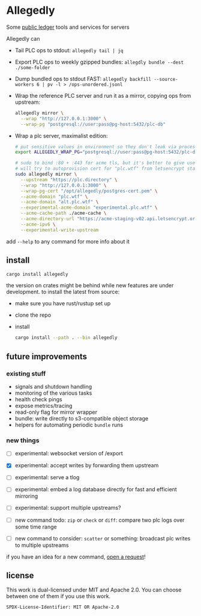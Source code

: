 # Allegedly

Some [public ledger](https://github.com/did-method-plc/did-method-plc) tools and services for servers

Allegedly can

- Tail PLC ops to stdout: `allegedly tail | jq`
- Export PLC ops to weekly gzipped bundles: `allegdly bundle --dest ./some-folder`
- Dump bundled ops to stdout FAST: `allegedly backfill --source-workers 6 | pv -l > /ops-unordered.jsonl`
- Wrap the reference PLC server and run it as a mirror, copying ops from upstream:

    ```bash
    allegedly mirror \
      --wrap "http://127.0.0.1:3000" \
      --wrap-pg "postgresql://user:pass@pg-host:5432/plc-db"
    ```

- Wrap a plc server, maximalist edition:

    ```bash
    # put sensitive values in environment so they don't leak via process name.
    export ALLEGEDLY_WRAP_PG="postgresql://user:pass@pg-host:5432/plc-db"

    # sudo to bind :80 + :443 for acme tls, but it's better to give user net cap.
    # will try to autoprovision cert for "plc.wtf" from letsencrypt staging.
    sudo allegedly mirror \
      --upstream "https://plc.directory" \
      --wrap "http://127.0.0.1:3000" \
      --wrap-pg-cert "/opt/allegedly/postgres-cert.pem" \
      --acme-domain "plc.wtf" \
      --acme-domain "alt.plc.wtf" \
      --experimental-acme-domain "experimental.plc.wtf" \
      --acme-cache-path ./acme-cache \
      --acme-directory-url "https://acme-staging-v02.api.letsencrypt.org/directory" \
      --acme-ipv6 \
      --experimental-write-upstream
    ```


add `--help` to any command for more info about it


## install

```bash
cargo install allegedly
```

the version on crates might be behind while new features are under development.
to install the latest from source:

- make sure you have rust/rustup set up
- clone the repo
- install

    ```bash
    cargo install --path . --bin allegedly
    ```


## future improvements

### existing stuff

- signals and shutdown handling
- monitoring of the various tasks
- health check pings
- expose metrics/tracing
- read-only flag for mirror wrapper
- bundle: write directly to s3-compatible object storage
- helpers for automating periodic `bundle` runs


### new things

- [ ] experimental: websocket version of /export
- [x] experimental: accept writes by forwarding them upstream
- [ ] experimental: serve a tlog
- [ ] experimental: embed a log database directly for fast and efficient mirroring
- [ ] experimental: support multiple upstreams?

- [ ] new command todo: `zip` or `check` or `diff`: compare two plc logs over some time range
- [ ] new command to consider: `scatter` or something: broadcast plc writes to multiple upstreams


if you have an idea for a new command, [open a request](https://tangled.org/@microcosm.blue/Allegedly/issues/new)!


## license

This work is dual-licensed under MIT and Apache 2.0. You can choose between one of them if you use this work.

`SPDX-License-Identifier: MIT OR Apache-2.0`
